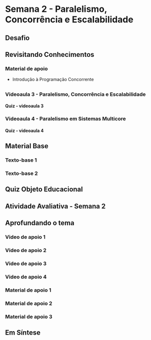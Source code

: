# Semana 2 - Paralelismo, Concorrência e Escalabilidade

## Desafio

## Revisitando Conhecimentos
### Material de apoio
- Introdução à Programação Concorrente


##
### Videoaula 3 - Paralelismo, Concorrência e Escalabilidade

#### Quiz - videoaula 3

### Videoaula 4 - Paralelismo em Sistemas Multicore

#### Quiz - videoaula 4

## Material Base
### Texto-base 1

### Texto-base 2

## Quiz Objeto Educacional

## Atividade Avaliativa - Semana 2

## Aprofundando o tema
### Video de apoio 1
### Video de apoio 2
### Video de apoio 3
### Video de apoio 4
### Material de apoio 1
### Material de apoio 2
### Material de apoio 3

## Em Síntese